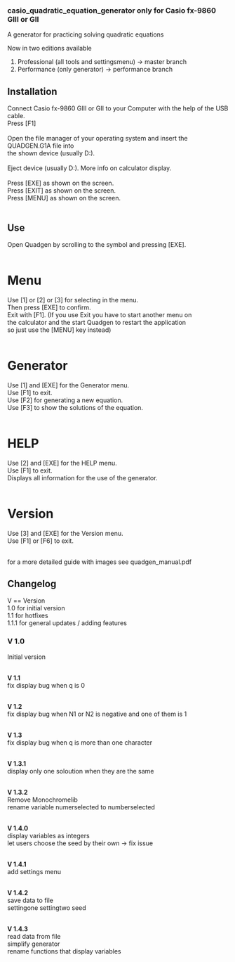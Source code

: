 ### casio_quadratic_equation_generator only for Casio fx-9860 GIII or GII
A generator for practicing solving quadratic equations

Now in two editions available

1. Professional   (all tools and settingsmenu)  -> master branch
2. Performance    (only generator)              -> performance branch

## Installation

Connect Casio fx-9860 GIII or GII to your Computer with the help of the USB cable.<br>
Press [F1]<br>
<br>
Open the file manager of your operating system and insert the QUADGEN.G1A file into <br>
the shown device (usually D:).<br>
<br>
Eject device (usually D:). More info on calculator display.<br>
<br>
Press [EXE] as shown on the screen.<br>
Press [EXIT] as shown on the screen.<br>
Press [MENU] as shown on the screen.<br>
<br>

## Use

Open Quadgen by scrolling to the symbol and pressing [EXE].<br>
<br>

# Menu
Use [1] or [2] or [3] for selecting in the menu.<br>
Then press [EXE] to confirm.<br>
Exit with [F1]. (If you use Exit you have to start another menu on<br>
the calculator and the start Quadgen to restart the application <br>
so just use the [MENU] key instead)<br>
<br>

# Generator
Use [1] and [EXE] for the Generator menu.<br>
Use [F1] to exit.<br>
Use [F2] for generating a new equation.<br>
Use [F3] to show the solutions of the equation.<br>
<br>

# HELP
Use [2] and [EXE] for the HELP menu.<br>
Use [F1] to exit.<br>
Displays all information for the use of the generator.<br>
<br>

# Version
Use [3] and [EXE] for the Version menu.<br>
Use [F1] or [F6] to exit.<br>
<br>

for a more detailed guide with images see quadgen_manual.pdf

## Changelog
V == Version<br>
1.0 for initial version<br>
1.1 for hotfixes<br>
1.1.1 for general updates / adding features<br>

### V 1.0
Initial version <br>
<br>

**V 1.1**<br>
fix display bug when q is 0<br>
<br>

**V 1.2**<br>
fix display bug when N1 or N2 is negative and one of them is 1<br>
<br>

**V 1.3**<br>
fix display bug when q is more than one character<br>
<br>

**V 1.3.1**<br>
display only one soloution when they are the same<br>
<br>

**V 1.3.2**<br>
Remove Monochromelib<br>
rename variable numerselected to numberselected<br>
<br>

**V 1.4.0**<br>
display variables as integers<br>
let users choose the seed by their own -> fix issue<br> 
<br>

**V 1.4.1**<br>
add settings menu<br>
<br>

**V 1.4.2**<br>
save data to file<br>
settingone settingtwo seed<br>
<br>

**V 1.4.3**<br>
read data from file<br>
simplify generator<br>
rename functions that display variables<br>
<br>
